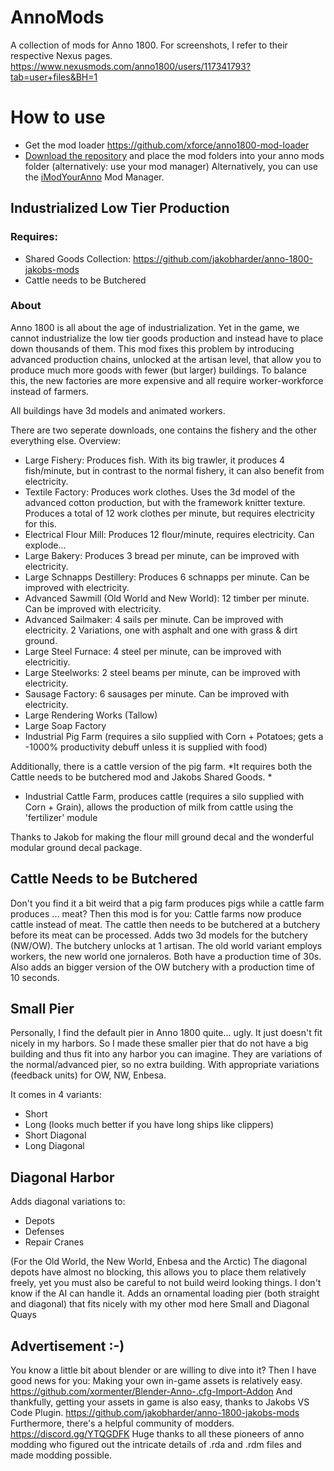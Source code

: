# AnnoMods
A collection of mods for Anno 1800.
For screenshots, I refer to their respective Nexus pages. https://www.nexusmods.com/anno1800/users/117341793?tab=user+files&BH=1

# How to use
- Get the mod loader https://github.com/xforce/anno1800-mod-loader 
- [Download the repository](https://github.com/xormenter/AnnoMods/releases) and place the mod folders into your anno mods folder (alternatively: use your mod manager)
Alternatively, you can use the [iModYourAnno](https://github.com/anno-mods/iModYourAnno) Mod Manager.

## Industrialized Low Tier Production

### Requires:
- Shared Goods Collection: https://github.com/jakobharder/anno-1800-jakobs-mods
- Cattle needs to be Butchered
### About 
Anno 1800 is all about the age of industrialization. Yet in the game, we cannot industrialize the low tier goods production and instead have to place down thousands of them.
This mod fixes this problem by introducing advanced production chains, unlocked at the artisan level, that allow you to produce much more goods with fewer (but larger) buildings. To balance this, the new factories are more expensive and all require worker-workforce instead of farmers.

All buildings have 3d models and animated workers.

There are two seperate downloads, one contains the fishery and the other everything else.
Overview:

- Large Fishery: Produces fish. With its big trawler, it produces 4 fish/minute, but in contrast to the normal fishery, it can also benefit from electricity.
- Textile Factory: Produces work clothes. Uses the 3d model of the advanced cotton production, but with the framework knitter texture. Produces a total of 12 work clothes per minute, but requires electricity for this.
- Electrical Flour Mill: Produces 12 flour/minute, requires electricity. Can explode...
- Large Bakery: Produces 3 bread per minute, can be improved with electricity.
- Large Schnapps Destillery: Produces 6 schnapps per minute. Can be improved with electricity.
- Advanced Sawmill (Old World and New World): 12 timber per minute. Can be improved with electricity.
- Advanced Sailmaker: 4 sails per minute. Can be improved with electricity. 2 Variations, one with asphalt and one with grass & dirt ground.
- Large Steel Furnace: 4 steel per minute, can be improved with electricitiy.
- Large Steelworks: 2 steel beams per minute, can be improved with electricity.
- Sausage Factory: 6 sausages per minute. Can be improved with electricity.
- Large Rendering Works (Tallow)
- Large Soap Factory
- Industrial Pig Farm (requires a silo supplied with Corn + Potatoes; gets a -1000% productivity debuff unless it is supplied with food) 

Additionally, there is a cattle version of the pig farm. *It requires both the Cattle needs to be butchered mod and Jakobs Shared Goods. *

- Industrial Cattle Farm, produces cattle (requires a silo supplied with Corn + Grain), allows the production of milk from cattle using the 'fertilizer' module

Thanks to Jakob for making the flour mill ground decal and the wonderful modular ground decal package.

## Cattle Needs to be Butchered
Don't you find it a bit weird that a pig farm produces pigs while a cattle farm produces ... meat? Then this mod is for you: Cattle farms now produce cattle instead of meat. The cattle then needs to be butchered at a butchery before its meat can be processed.
Adds two 3d models for the butchery (NW/OW).
The butchery unlocks at 1 artisan. The old world variant employs workers, the new world one jornaleros. Both have a production time of 30s.
Also adds an bigger version of the OW butchery with a production time of 10 seconds.


## Small Pier
Personally, I find the default pier in Anno 1800 quite... ugly. It just doesn't fit nicely in my harbors.
So I made these smaller pier that do not have a big building and thus fit into any harbor you can imagine. They are  variations of the normal/advanced pier, so no extra building. With appropriate variations (feedback units) for OW, NW, Enbesa.

It comes in 4 variants:

- Short
- Long (looks much better if you have long ships like clippers)
- Short Diagonal
- Long Diagonal

## Diagonal Harbor
Adds diagonal variations to:

- Depots
- Defenses
- Repair Cranes

(For the Old World, the New World, Enbesa and the Arctic)
The diagonal depots have almost no blocking, this allows you to place them relatively freely, yet you must also be careful to not build weird looking things. I don't know if the AI can handle it.
Adds an ornamental loading pier (both straight and diagonal) that fits nicely with my other mod here Small and Diagonal Quays

## Advertisement :-)
You know a little bit about blender or are willing to dive into it? Then I have good news for you: Making your own in-game assets is relatively easy. https://github.com/xormenter/Blender-Anno-.cfg-Import-Addon
And thankfully, getting your assets in game is also easy, thanks to Jakobs VS Code Plugin. https://github.com/jakobharder/anno-1800-jakobs-mods
Furthermore, there's a helpful community of modders. https://discord.gg/YTQGDFK
Huge thanks to all these pioneers of anno modding who figured out the intricate details of .rda and .rdm files and made modding possible.
